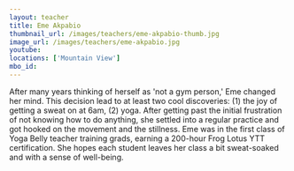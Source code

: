 ```yaml
---
layout: teacher
title: Eme Akpabio
thumbnail_url: /images/teachers/eme-akpabio-thumb.jpg
image_url: /images/teachers/eme-akpabio.jpg
youtube:
locations: ['Mountain View']
mbo_id: 
---
```


After many years thinking of herself as 'not a gym person,' Eme changed her mind. This decision lead to at least two cool discoveries: (1) the joy of getting a sweat on at 6am, (2) yoga. After getting past the initial frustration of not knowing how to do anything, she settled into a regular practice and got hooked on the movement and the stillness. Eme was in the first class of Yoga Belly teacher training grads, earning a 200-hour Frog Lotus YTT certification. She hopes each student leaves her class a bit sweat-soaked and with a sense of well-being.